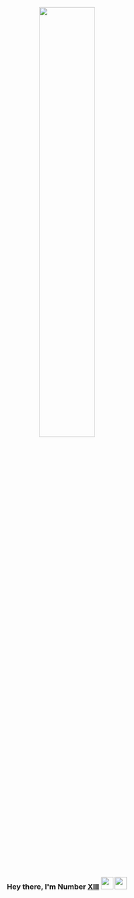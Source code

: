 <p align="center">
<img width="50%" height="auto" src="https://images.weserv.nl/?url=https://raw.githubusercontent.com/oXIIIo/oXIIIo/main/profile.png?v=4&h=300&w=300&fit=cover&mask=circle&maxage=7d" height="175px"/>
</p>

<h3 align="center">Hey there, I'm Number <a href="https://en.wiktionary.org/wiki/XIII">XIII</a> <img src="https://media.giphy.com/media/hvRJCLFzcasrR4ia7z/giphy.gif" width="28"> <img src="https://emojis.slackmojis.com/emojis/images/1531849430/4246/blob-sunglasses.gif?1531849430" width="28"/></h3>
